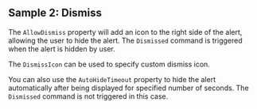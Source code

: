 ## Sample 2: Dismiss

The `AllowDismiss` property will add an icon to the right side of the alert, allowing the user to hide the alert. The `Dismissed` command is triggered when the alert is hidden by user.

The `DismissIcon` can be used to specify custom dismiss icon.

You can also use the `AutoHideTimeout` property  to hide the alert automatically after being displayed for specified number of seconds. The `Dismissed` command is not triggered in this case.